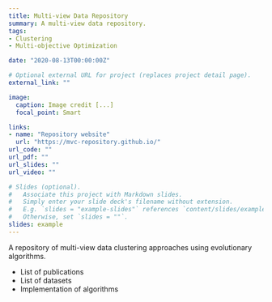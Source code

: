 ```yaml
---
title: Multi-view Data Repository
summary: A multi-view data repository.
tags:
- Clustering
- Multi-objective Optimization

date: "2020-08-13T00:00:00Z"

# Optional external URL for project (replaces project detail page).
external_link: ""

image:
  caption: Image credit [...]
  focal_point: Smart

links:
- name: "Repository website"
  url: "https://mvc-repository.github.io/"
url_code: ""
url_pdf: ""
url_slides: ""
url_video: ""

# Slides (optional).
#   Associate this project with Markdown slides.
#   Simply enter your slide deck's filename without extension.
#   E.g. `slides = "example-slides"` references `content/slides/example-slides.md`.
#   Otherwise, set `slides = ""`.
slides: example
---
```


A repository of multi-view data clustering approaches using evolutionary algorithms.
+ List of publications
+ List of datasets
+ Implementation of algorithms